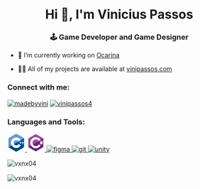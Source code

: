 <h1 align="center">Hi 👋, I'm Vinicius Passos</h1>
<h3 align="center">🕹️ Game Developer and Game Designer</h3>

- 🔭 I’m currently working on [Ocarina](ocarinastudios.com)

- 👨‍💻 All of my projects are available at [vinipassos.com](vinipassos.com)

<h3 align="left">Connect with me:</h3>
<p align="left">
<a href="https://twitter.com/madebyvini" target="blank"><img align="center" src="https://raw.githubusercontent.com/rahuldkjain/github-profile-readme-generator/master/src/images/icons/Social/twitter.svg" alt="madebyvini" height="30" width="40" /></a>
<a href="https://linkedin.com/in/vinipassos4" target="blank"><img align="center" src="https://raw.githubusercontent.com/rahuldkjain/github-profile-readme-generator/master/src/images/icons/Social/linked-in-alt.svg" alt="vinipassos4" height="30" width="40" /></a>
</p>

<h3 align="left">Languages and Tools:</h3>
<p align="left"> <a href="https://www.w3schools.com/cpp/" target="_blank" rel="noreferrer"> <img src="https://raw.githubusercontent.com/devicons/devicon/master/icons/cplusplus/cplusplus-original.svg" alt="cplusplus" width="40" height="40"/> </a> <a href="https://www.w3schools.com/cs/" target="_blank" rel="noreferrer"> <img src="https://raw.githubusercontent.com/devicons/devicon/master/icons/csharp/csharp-original.svg" alt="csharp" width="40" height="40"/> </a> <a href="https://www.figma.com/" target="_blank" rel="noreferrer"> <img src="https://www.vectorlogo.zone/logos/figma/figma-icon.svg" alt="figma" width="40" height="40"/> </a> <a href="https://git-scm.com/" target="_blank" rel="noreferrer"> <img src="https://www.vectorlogo.zone/logos/git-scm/git-scm-icon.svg" alt="git" width="40" height="40"/> </a> <a href="https://unity.com/" target="_blank" rel="noreferrer"> <img src="https://www.vectorlogo.zone/logos/unity3d/unity3d-icon.svg" alt="unity" width="40" height="40"/> </a> </p>

<p><img align="center" src="https://github-readme-stats.vercel.app/api/top-langs?username=vxnx04&show_icons=true&locale=en&layout=compact" alt="vxnx04" /></p>

<p><img align="center" src="https://github-readme-streak-stats.herokuapp.com/?user=vxnx04&" alt="vxnx04" /></p>
